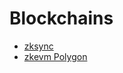 # Blockchains

- [zksync](./zksync/README.md)
- [zkevm Polygon](./zk-evm-polygon/zk-evm-polygon.md)
